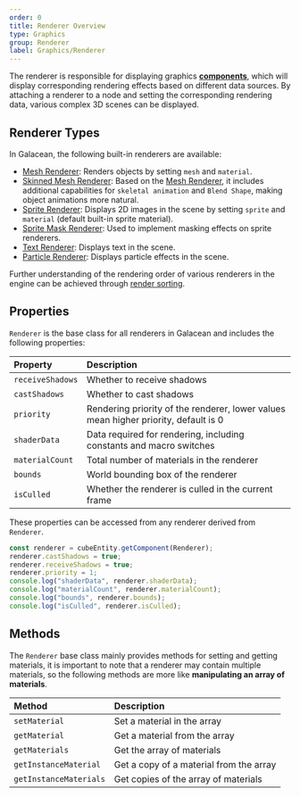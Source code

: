 ```yaml
---
order: 0
title: Renderer Overview
type: Graphics
group: Renderer
label: Graphics/Renderer
---
```


The renderer is responsible for displaying graphics [**components**](/en/docs/core-component), which will display corresponding rendering effects based on different data sources. By attaching a renderer to a node and setting the corresponding rendering data, various complex 3D scenes can be displayed.

## Renderer Types

In Galacean, the following built-in renderers are available:

- [Mesh Renderer](graphics-renderer-meshRenderer): Renders objects by setting `mesh` and `material`.
- [Skinned Mesh Renderer](graphics-renderer-skinnedMeshRenderer): Based on the [Mesh Renderer](graphics-renderer-meshRenderer), it includes additional capabilities for `skeletal animation` and `Blend Shape`, making object animations more natural.
- [Sprite Renderer](/en/docs/graphics-2d-spriteRenderer): Displays 2D images in the scene by setting `sprite` and `material` (default built-in sprite material).
- [Sprite Mask Renderer](/en/docs/graphics-2d-spriteMask): Used to implement masking effects on sprite renderers.
- [Text Renderer](/en/docs/graphics-2d-text): Displays text in the scene.
- [Particle Renderer](/en/docs/graphics-particle-renderer): Displays particle effects in the scene.

Further understanding of the rendering order of various renderers in the engine can be achieved through [render sorting](/en/docs/graphics-renderer-order).

## Properties

`Renderer` is the base class for all renderers in Galacean and includes the following properties:

| Property          | Description                                         |
| :---------------- | :-------------------------------------------------- |
| `receiveShadows`  | Whether to receive shadows                           |
| `castShadows`     | Whether to cast shadows                              |
| `priority`        | Rendering priority of the renderer, lower values mean higher priority, default is 0 |
| `shaderData`      | Data required for rendering, including constants and macro switches |
| `materialCount`   | Total number of materials in the renderer            |
| `bounds`          | World bounding box of the renderer                   |
| `isCulled`        | Whether the renderer is culled in the current frame  |

These properties can be accessed from any renderer derived from `Renderer`.

```typescript
const renderer = cubeEntity.getComponent(Renderer);
renderer.castShadows = true;
renderer.receiveShadows = true;
renderer.priority = 1;
console.log("shaderData", renderer.shaderData);
console.log("materialCount", renderer.materialCount);
console.log("bounds", renderer.bounds);
console.log("isCulled", renderer.isCulled);
```

## Methods

The `Renderer` base class mainly provides methods for setting and getting materials, it is important to note that a renderer may contain multiple materials, so the following methods are more like **manipulating an array of materials**.

| Method                  | Description               |
| :---------------------- | :------------------------ |
| `setMaterial`           | Set a material in the array |
| `getMaterial`           | Get a material from the array |
| `getMaterials`          | Get the array of materials |
| `getInstanceMaterial`   | Get a copy of a material from the array |
| `getInstanceMaterials`  | Get copies of the array of materials |

